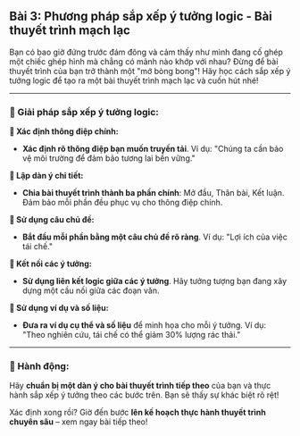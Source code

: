 ## Bài 3: Phương pháp sắp xếp ý tưởng logic - Bài thuyết trình mạch lạc

Bạn có bao giờ đứng trước đám đông và cảm thấy như mình đang cố ghép một chiếc ghép hình mà chẳng có mảnh nào khớp với nhau? Đừng để bài thuyết trình của bạn trở thành một "mớ bòng bong"! Hãy học cách sắp xếp ý tưởng logic để tạo ra một bài thuyết trình mạch lạc và cuốn hút nhé!

---

### 📌 Giải pháp sắp xếp ý tưởng logic:

**🔹 Xác định thông điệp chính:**
- **Xác định rõ thông điệp bạn muốn truyền tải**. Ví dụ: "Chúng ta cần bảo vệ môi trường để đảm bảo tương lai bền vững."

**🔹 Lập dàn ý chi tiết:**
- **Chia bài thuyết trình thành ba phần chính**: Mở đầu, Thân bài, Kết luận. Đảm bảo mỗi phần đều phục vụ cho thông điệp chính.

**🔹 Sử dụng câu chủ đề:**
- **Bắt đầu mỗi phần bằng một câu chủ đề rõ ràng**. Ví dụ: "Lợi ích của việc tái chế."

**🔹 Kết nối các ý tưởng:**
- **Sử dụng liên kết logic giữa các ý tưởng**. Hãy tưởng tượng bạn đang xây dựng một cầu nối giữa các đoạn văn.

**🔹 Sử dụng ví dụ và số liệu:**
- **Đưa ra ví dụ cụ thể và số liệu** để minh họa cho mỗi ý tưởng. Ví dụ: "Theo nghiên cứu, tái chế có thể giảm 30% lượng rác thải."

---

### 🚀 Hành động:

Hãy **chuẩn bị một dàn ý cho bài thuyết trình tiếp theo** của bạn và thực hành sắp xếp ý tưởng theo các bước trên. Bạn sẽ thấy sự khác biệt rõ rệt!

Xác định xong rồi? Giờ đến bước **lên kế hoạch thực hành thuyết trình chuyên sâu** – xem ngay bài tiếp theo!